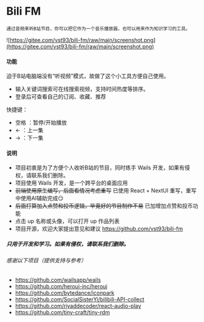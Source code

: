 # Bili FM

`通过音频来听B站节目，你可以把它作为一个音乐播放器，也可以用来作为知识学习的工具。`

![https://gitee.com/vst93/bili-fm/raw/main/screenshot.png](https://gitee.com/vst93/bili-fm/raw/main/screenshot.png)

#### 功能
迫于B站电脑端没有“听视频”模式，故做了这个小工具方便自己使用。
- 输入关键词搜索可在线搜索视频，支持时间热度等排序。
- 登录后可查看自己的订阅、收藏、推荐

快捷键：
- 空格 ：暂停/开始播放
- ← ：上一集
- → ：下一集

#### 说明
- 项目初衷是为了方便个人收听B站的节目，同时练手 Wails 开发，如果有侵权，请联系我们删除。
- 项目使用 Wails 开发，是一个跨平台的桌面应用
- ~~前端使用原生编写，后面看情况考虑重写~~ 已使用 React + NextUI 重写，重写中使用AI辅助完成😏
- ~~后面打算加入点赞和投币逻辑，毕竟好的节目制作不易~~ 已加增加点赞和投币功能
- 点击 up 名称或头像，可以打开 up 作品列表
- 项目开源，欢迎大家提出意见和建议 https://github.com/vst93/bili-fm


##### 只用于开发和学习。如果有侵权，请联系我们删除。

###### 感谢以下项目（提供支持与参考）
- https://github.com/wailsapp/wails
- https://github.com/heroui-inc/heroui
- https://github.com/bytedance/iconpark
- https://github.com/SocialSisterYi/bilibili-API-collect
- https://github.com/riyaddecoder/react-audio-play
- https://github.com/tiny-craft/tiny-rdm

